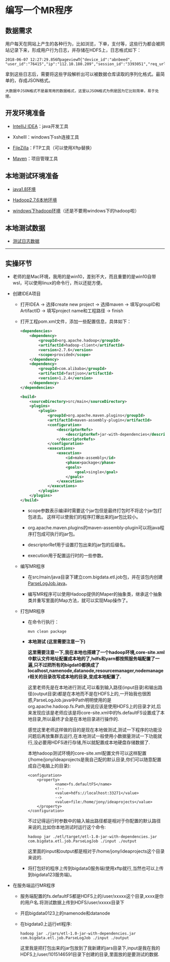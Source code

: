 # 编写一个MR程序

## 数据需求

用户每天在网站上产生的各种行为，比如浏览，下单，支付等，这些行为都会被网站记录下来，形成用户行为日志，并存储在HDFS上，日志格式如下：

```
2018-06-07 12:27:29.856ΠpageviewΠ{"device_id":"abnbeed", "user_id":"76415","ip":"112.10.180.209","session_id":"3393051","req_url":"http://www.bigdataclass.com/category"}
```

拿到这些日志后，需要将这些字段解析出可以被数据仓库读取的序列化格式。最简单的，存成JSON格式。

    大数据中JSON格式不是最常用的数据格式，这里以JSON格式为例是因为它比较简单，易于处理。

## 开发环境准备

- [IntelliJ IDEA](https://www.jetbrains.com/idea/)：java开发工具

- Xshelll：windows下ssh连接工具

- [FileZilla](https://filezilla-project.org/)：FTP工具（可以使用Xftp替换）

- [Maven](http://maven.apache.org/download.cgi)：项目管理工具

## 本地测试环境准备

- [java1.8环境](https://www.oracle.com/technetwork/java/javase/downloads/jdk8-downloads-2133151.html)

- [Hadoop2.7.6本地环境](http://www.apache.org/dyn/closer.cgi/hadoop/common/hadoop-2.7.6/hadoop-2.7.6.tar.gz)

- [windows下hadoop环境](https://github.com/xltuo/hadoop-2.7.6-windows-bin)（还是不要用windows下的hadoop啦）

## 本地测试数据

- [测试日志数据](https://gitlab.com/yktceshi/testdata)


------

## 实操环节

- 老师的是Mac环境，我用的是win10，差别不大，而且重要的是win10自带wsl，可以使用linux的命令行，所以还挺方便。

- 创建IDEA项目

    - 打开IDEA -> 选择create new project -> 选择maven -> 填写groupID和ArtifactID -> 填写project name和工程路径 -> finish

    - 打开工程pom.xml文件，添加一些配置信息，具体如下：

        ```xml
        <dependencies>
            <dependency>
                <groupId>org.apache.hadoop</groupId>
                <artifactId>hadoop-client</artifactId>
                <version>2.7.6</version>
                <scope>provided</scope>
            </dependency>
            <dependency>
                <groupId>com.alibaba</groupId>
                <artifactId>fastjson</artifactId>
                <version>1.2.4</version>
            </dependency>
        </dependencies>

        <build>
            <sourceDirectory>src/main</sourceDirectory>
            <plugins>
                <plugin>
                    <groupId>org.apache.maven.plugins</groupId>
                    <artifactId>maven-assembly-plugin</artifactId>
                    <configuration>
                        <descriptorRefs>
                            <descriptorRef>jar-with-dependencies</descriptorRef>
                        </descriptorRefs>
                    </configuration>
                    <executions>
                        <execution>
                            <id>make-assembly</id>
                            <phase>package</phase>
                            <goals>
                                <goal>single</goal>
                            </goals>
                        </execution>
                    </executions>
                </plugin>
            </plugins>
        </build>
        ```
        
        - scope参数表示编译时需要这个jar包但是最终打包时不将这个jar包打包进去。 这样可以使我们的程序打爆出来的jar包比较小。

        - org.apache.maven.plugins的maven-assembly-plugin可以将java程序打包成可执行的jar包。

        - descriptorRef用于设置打包出来的jar包的后缀名。
        
        - execution用于配置运行时的一些参数。

    - 编写MR程序

        - 在src/main/java目录下建立com.bigdata.etl.job包，并在该包内创建[ParseLogJob.java](https://github.com/jiaoqiyuan/163-bigdate-note/blob/master/%E6%97%A5%E5%BF%97%E8%A7%A3%E6%9E%90%E5%8F%8A%E8%AE%A1%E7%AE%97%EF%BC%9AMR/etl/src/main/com/bigdata/etl/job/ParseLogJob.java)。

        - 编写MR程序可以使用Hadoop提供的Maper的抽象类，继承这个抽象类并重写里面的Map方法，就可以实现Map操作了。


    - 打包MR程序

        - 在命令行执行：
            ```
            mvn clean package
            ```

        - **本地测试 (这里需要注意一下)** 

            **这里需要注意一下,我在本地也搭建了一个hadoop环境,core-site.xml中默认文件地址配置成本地的了,hdfs和yarn都按照服务端配置了一遍,只不过把所有的bigdat0都换成了localhost,namenode,datanode,resourcemanager,nodemanager相关的目录改写成本地的目录,变成本地配置了.**

            这里老师先是在本地进行测试,可以看到输入路径(input目录)和输出路径(output目录)都是在本地而不是在HDFS上的,一开始我也很困惑,ParseLogJob.java中Path明明使用的是org.apache.hadoop.fs.Path,按说应该是使用HDFS上的目录才对,后来发现应该是老师应该是将core-site.xml中的fs.defaultFS设置成了本地目录,所以最终才会是在本地目录进行操作的.

            感觉这里老师这样做的目的是现在本地做测试,测试一下程序的功能没问题后再放集群去运行,在本地测试一般使用小数据量测试一下功能就行,没必要用HDFS进行存储,所以就配置成本地硬盘存储数据了.

            本地hadoop测试环境的core-site.xml配置文件可以这样配置(/home/jony/ideaprojects是我自己配的默认目录,你们可以随意配置成自己电脑上的目录):
            ```
            <configuration>
                <property>
                        <name>fs.defaultFS</name>
                        <!--
                        <value>hdfs://localhost:33271</value>
                        -->
                        <value>file:/home/jony/ideaprojects</value>
                </property>
            </configuration>
            ```

            不过记得运行时参数中的输入输出路径都是相对于你配置的默认路径来说的,比如你本地测试时运行这个命令:
            ```
            hadoop jar ./etl/target/etl-1.0-jar-with-dependencies.jar com.bigdata.etl.job.ParseLogJob ./input ./output
            ```
            
            这里面的input和output都是相对于/home/jony/ideaprojects这个目录来说的.
        
        - 将打包好的程序上传到bigdata0服务端(使用xftp就行,当然也可以上传到bigdata123服务端)。

- 在服务端运行MR程序

    - 服务端配置的fs.defaultFS都是HDFS上的/user/xxxxx这个目录,xxxx是你的用户名.将测试数据上传到HDFS/user/xxxxx目录下

    - 开启bigdata0123上的namenode和datanode

    - 在bigdata0上运行etl程序:

        ```
        hadoop jar ./jars/etl-1.0-jar-with-dependencies.jar com.bigdata.etl.job.ParseLogJob ./input ./output
        ```
        
        这里我是把打包出来的jar包放到了我新建的jars目录下,input是我在我的HDFS上/user/1015146591目录下创建的目录,里面放的是要测试的数据.

